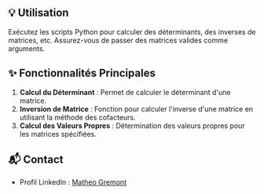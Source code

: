 ## 💡 Utilisation
Exécutez les scripts Python pour calculer des déterminants, des inverses de matrices, etc. Assurez-vous de passer des matrices valides comme arguments.

## ✨ Fonctionnalités Principales
1. **Calcul du Déterminant** : Permet de calculer le déterminant d'une matrice.
2. **Inversion de Matrice** : Fonction pour calculer l'inverse d'une matrice en utilisant la méthode des cofacteurs.
3. **Calcul des Valeurs Propres** : Détermination des valeurs propres pour les matrices spécifiées.

## 📬 Contact
- Profil LinkedIn : [Matheo Gremont](https://www.linkedin.com/in/matheo-gremont)